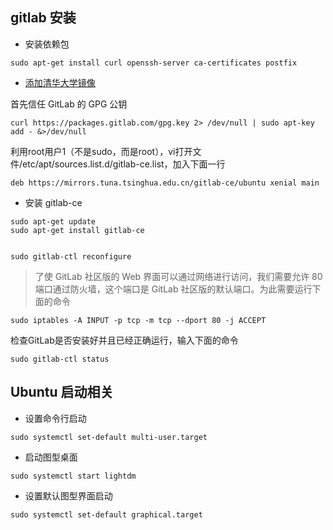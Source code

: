 
## gitlab 安装

* 安装依赖包
```
sudo apt-get install curl openssh-server ca-certificates postfix
```

* [添加清华大学镜像](https://mirror.tuna.tsinghua.edu.cn/help/gitlab-ce/)

首先信任 GitLab 的 GPG 公钥

```
curl https://packages.gitlab.com/gpg.key 2> /dev/null | sudo apt-key add - &>/dev/null

```

利用root用户1（不是sudo，而是root），vi打开文件/etc/apt/sources.list.d/gitlab-ce.list，加入下面一行

```
deb https://mirrors.tuna.tsinghua.edu.cn/gitlab-ce/ubuntu xenial main
```

* 安装 gitlab-ce

```
sudo apt-get update
sudo apt-get install gitlab-ce


sudo gitlab-ctl reconfigure
```

> 了使 GitLab 社区版的 Web 界面可以通过网络进行访问，我们需要允许 80 端口通过防火墙，这个端口是 GitLab 社区版的默认端口。为此需要运行下面的命令

```
sudo iptables -A INPUT -p tcp -m tcp --dport 80 -j ACCEPT
```

检查GitLab是否安装好并且已经正确运行，输入下面的命令

```
sudo gitlab-ctl status
```


## Ubuntu 启动相关

* 设置命令行启动

```
sudo systemctl set-default multi-user.target

```

* 启动图型桌面
```
sudo systemctl start lightdm
```

* 设置默认图型界面启动

```
sudo systemctl set-default graphical.target
```